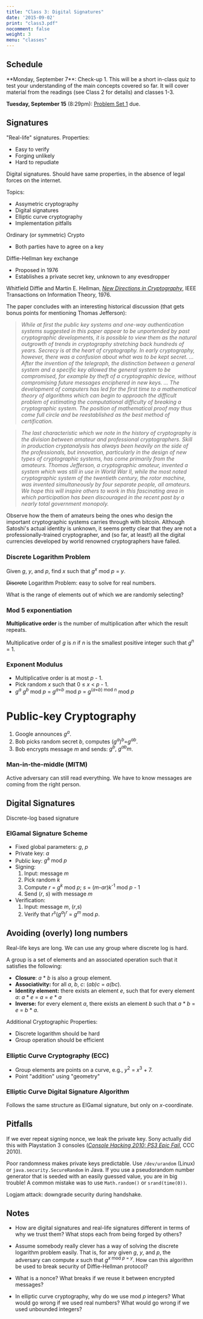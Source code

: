 ```yaml
---
title: "Class 3: Digital Signatures"
date: '2015-09-02'
print: "class3.pdf"
nocomment: false
weight: 3
menu: "classes"
---
```

## Schedule 

   <div class="todo">
**Monday, September 7**: Check-up 1.  This will be a short in-class quiz
  to test your understanding of the main concepts covered so far.  It
  will cover material from the readings (see Class 2 for details) and classes 1-3.

**Tuesday, September 15** (8:29pm): [Problem Set 1](http://www.bitcoin-class.org/ps/ps1) due.

   </div>
<!--more-->

## Signatures

"Real-life" signatures. Properties:

  * Easy to verify
  * Forging unlikely
  * Hard to repudiate

Digital signatures. Should have same properties, in the absence of legal forces on the internet.

Topics:

  * Assymetric cryptography
  * Digital signatures
  * Elliptic curve cryptography
  * Implementation pitfalls

Ordinary (or symmetric) Crypto

  * Both parties have to agree on a key

Diffie-Hellman key exchange

  * Proposed in 1976
  * Establishes a private secret key, unknown to any evesdropper

Whitfield Diffie and Martin E. Hellman, [_New Directions in Cryptography_](http://www-ee.stanford.edu/~hellman/publications/24.pdf), IEEE Transactions on Information Theory, 1976.

The paper concludes with an interesting historical discussion (that gets
bonus points for mentioning Thomas Jefferson):

> _While at first the public key systems and one-way authentication systems suggested in this paper appear to be unportended by past cryptographic developments, it is possible to view them as the natural outgrowth of trends in cryptography stretching back hundreds of years. Secrecy is at the heart of cryptography. In early cryptography, however, there was a confusion about what was to be kept secret. ... After the invention of the telegraph, the distinction between a general system and a specific key allowed the general system to be compromised, for example by theft of a cryptographic device, without compromising future messages enciphered in new keys. ... The development of computers has led for the first time to a mathematical theory of algorithms which can begin to approach the difficult problem of estimating the computational difficulty of breaking a cryptographic system. The position of mathematical proof may thus come full circle and be reestablished as the best method of certification._

> _The last characteristic which we note in the history of cryptography is the division between amateur and professional cryptographers. Skill in production cryptanalysis has always been heavily on the side of the professionals, but innovation, particularly in the design of new types of cryptographic systems, has come primarily from the amateurs. Thomas Jefferson, a cryptographic amateur, invented a system which was still in use in World War II, while the most noted cryptographic system of the twentieth century, the rotor machine, was invented simultaneously by four separate people, all amateurs. We hope this will inspire others to work in this fascinating area in which participation has been discouraged in the recent past by a nearly total government monopoly._

Observe how the them of amateurs being the ones who design the important
cryptographic systems carries through with bitcoin. Although Satoshi's
actual identity is unknown, it seems pretty clear that they are not a
professionally-trained cryptographer, and (so far, at least!) all the
digital currencies developed by world renowned cryptographers have
failed.

### Discrete Logarithm Problem

Given <span class="math">_g_</span>, <span class="math">_y_</span>, and <span class="math">_p_</span>, find <span class="math">_x_</span> such that <span class="math">_g_<sup>_x_</sup> mod _p_ = _y_</span>.

~~Discrete~~ Logarithm Problem: easy to solve for real numbers.

What is the range of elements out of which we are randomly selecting?

<div class="gap"></div>

### Mod 5 exponentiation

**Multiplicative order** is the number of multiplication after which the result repeats. 

Multiplicative order of <span class="math">_g_</span> is <span class="math">_n_</span> if <span class="math">_n_</span> is the smallest positive integer
such that <span class="math">_g_<sup>_n_</sup> = 1</span>.

### Exponent Modulus

  * Multiplicative order is at most <span class="math">_p_ - 1</span>.
  * Pick random <span class="math">_x_</span> such that <span class="math">0 &le; _x_ < _p_ - 1</span>.
  * <span class="math">_g_<sup>_a_</sup> _g_<sup>_b_</sup> mod _p_ = _g_<sup>_a_+_b_</sup> mod _p_ = _g_<sup>(_a_+_b_) mod _n_</sup> mod _p_</span>

# Public-key Cryptography

  1. Google announces <span class="math">_g_<sup>_a_</sup></span>.
  2. Bob picks random secret <span class="math">_b_</span>, computes <span class="math">(_g_<sup>_a_</sup>)<sup>_b_</sup>=_g_<sup>_ab_</sup></span>.
  3. Bob encrypts message <span class="math">_m_</span> and sends: <span class="math">_g_<sup>_b_</sup>, _g_<sup>_ab_</sup>_m_</span>.


### Man-in-the-middle (MITM)

Active adversary can still read everything. We have to know messages are coming from the right person.


## Digital Signatures

Discrete-log based signature

### ElGamal Signature Scheme

  * Fixed global parameters: <span class="math">_g_</span>, <span class="math">_p_</span>
  * Private key: <span class="math">_a_</span>
  * Public key: <span class="math">_g_<sup>a</sup> mod _p_</span>
  * Signing:
    1. Input: message <span class="math">_m_</span>
    2. Pick random <span class="math">_k_</span>
    3. Compute <span class="math">_r_ = _g_<sup>_k_</sup> mod _p_</span>;
               <span class="math">_s_ = (_m_-_ar_)_k_<sup>-1</sup> mod _p_ - 1</span>
    4. Send <span class="math">(_r_, _s_)</span> with message <span class="math">_m_</span>
  * Verification:
    1. Input: message <span class="math">_m_, (_r_,_s_)</span>
    2. Verify that <span class="math">_r_<sup>_s_</sup>(_g_<sup>_a_</sup>)<sup>_r_</sup> = _g_<sup>_m_</sup> mod _p_.

## Avoiding (overly) long numbers

Real-life keys are long. We can use any group where discrete log is hard.

A group is a set of elements and an associated operation such that it satisfies the following:

  * **Closure**: <span class="math">_a_ * _b_</span> is also a group element.
  * **Associativity:** for all <span class="math">_a_, _b_, _c_: (_a_*_b_)*_c_ = _a_*(_b_*_c_)</span>.
  * **Identity element:** there exists an element <span class="math">_e_</span>, such that for every element <span class="math">_a_: _a_ * _e_ = _a_ = _e_ * _a_</span>
  * **Inverse:** for every element <span class="math">_a_</span>, there exists an element <span class="math">_b_</span> such that <span class="math">_a_ * _b_ = _e_ = _b_ * _a_</span>.

Additional Cryptographic Properties:

  * Discrete logarithm should be hard
  * Group operation should be efficient

### Elliptic Curve Cryptography (ECC)

  * Group elements are points on a curve, e.g., <span class="math">_y_<sup>2</sup> = _x_<sup>3</sup> + 7</sup>.
  * Point "addition" using "geometry"

### Elliptic Curve Digital Signature Algorithm

Follows the same structure as ElGamal signature, but only on <span class="math">_x_</span>-coordinate.

## Pitfalls

If we ever repeat signing nonce, we leak the private key.  Sony actually
did this with Playstation 3 consoles ([_Console Hacking 2010: PS3 Epic Fail_](https://events.ccc.de/congress/2010/Fahrplan/attachments/1780_27c3_console_hacking_2010.pdf), CCC 2010).

Poor randomness makes private keys predictable. Use `/dev/urandom`
(Linux) or `java.security.SecureRandom` in Java.  If you use a
pseudorandom number generator that is seeded with an easily guessed
value, you are in big trouble!  A common mistake was to use
`Math.random()` or `srand(time(0))`.

Logjam attack: downgrade security during handshake.


## Notes

  * How are digital signatures and real-life signatures different in terms of why we trust them? What stops each from being forged by others?

  * Assume somebody really clever has a way of solving the discrete logarithm problem easily. That is, for any given <span class="math">_g_</span>, <span class="math">_y_</span>, and <span class="math">_p_</span>, the adversary can compute <span class="math">_x_</span> such that <span class="math">_g_<sup>_x_ mod _p_ = _y_</span>. How can this algorithm be used to break security of Diffie-Hellman protocol?

  * What is a nonce? What breaks if we reuse it between encrypted messages?

  * In elliptic curve cryptography, why do we use <span class="math">mod _p_</span> integers? What would go wrong if we used real numbers?  What would go wrong if we used unbounded integers?
